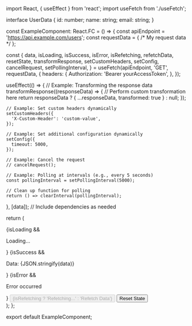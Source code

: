 import React, { useEffect } from 'react';
import useFetch from './useFetch';

interface UserData {
  id: number;
  name: string;
  email: string;
}

const ExampleComponent: React.FC = () => {
  const apiEndpoint = 'https://api.example.com/users';
  const requestData = { /* My request data */ };

  const {
    data,
    isLoading,
    isSuccess,
    isError,
    isRefetching,
    refetchData,
    resetState,
    transformResponse,
    setCustomHeaders,
    setConfig,
    cancelRequest,
    setPollingInterval,
  } = useFetch<UserData>(apiEndpoint, 'GET', requestData, {
    headers: {
      Authorization: 'Bearer yourAccessToken',
    },
  });

  useEffect(() => {
    // Example: Transforming the response data
    transformResponse((responseData) => {
      // Perform custom transformation here
      return responseData ? { ...responseData, transformed: true } : null;
    });

    // Example: Set custom headers dynamically
    setCustomHeaders({
      'X-Custom-Header': 'custom-value',
    });

    // Example: Set additional configuration dynamically
    setConfig({
      timeout: 5000,
    });

    // Example: Cancel the request
    // cancelRequest();

    // Example: Polling at intervals (e.g., every 5 seconds)
    const pollingInterval = setPollingInterval(5000);

    // Clean up function for polling
    return () => clearInterval(pollingInterval);
  }, [data]); // Include dependencies as needed

  return (
    <div>
      {isLoading && <p>Loading...</p>}
      {isSuccess && <p>Data: {JSON.stringify(data)}</p>}
      {isError && <p>Error occurred</p>}
      <button onClick={refetchData} disabled={isRefetching}>
        {isRefetching ? 'Refetching...' : 'Refetch Data'}
      </button>
      <button onClick={resetState}>Reset State</button>
    </div>
  );
};

export default ExampleComponent;
